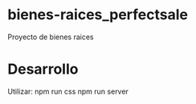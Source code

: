 # bienes-raices_perfectsale
Proyecto de bienes raices

# Desarrollo 
Utilizar: 
    npm run css
    npm run server
